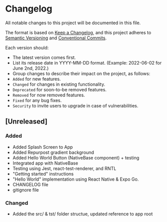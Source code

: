 # Changelog

All notable changes to this project will be documented in this file.

The format is based on [Keep a Changelog](https://keepachangelog.com),
and this project adheres to [Semantic Versioning](https://semver.org) and
[Conventional Commits](https://www.conventionalcommits.org/).

Each version should:
- The latest version comes first.
- List its release date in YYYY-MM-DD format. (Example: 2022-06-02 for June 2nd, 2022.)
- Group changes to describe their impact on the project, as follows:
- `Added` for new features.
- `Changed` for changes in existing functionality.
- `Deprecated` for soon-to-be removed features.
- `Removed` for now removed features.
- `Fixed` for any bug fixes.
- `Security` to invite users to upgrade in case of vulnerabilities.

## [Unreleased]

### Added
- Added Splash Screen to App
- Added Repurpost gradient background
- Added Hello World Button (NativeBase component) + testing
- Integrated app with NativeBase
- Testing using Jest, react-test-renderer, and RNTL
- "Getting started" instructions
- "Hello World" implementation using React Native & Expo Go.
- CHANGELOG file
- gitignore file

### Changed
- Added the src/ & tst/ folder structue, updated reference to app root